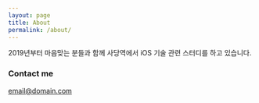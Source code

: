 ```yaml
---
layout: page
title: About
permalink: /about/
---
```


2019년부터 마음맞는 분들과 함께 사당역에서 iOS 기술 관련 스터디를 하고 있습니다. 


### Contact me

[email@domain.com](dev.kickbell@gmail.com)
